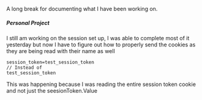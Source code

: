 A long break for documenting what I have been working on.

##### Personal Project
I still am working on the session set up, I was able to complete most of it yesterday but now I have to figure out how to properly send the cookies as they are being read with their name as well
```
session_token=test_session_token
// Instead of
test_session_token
```

This was happening because I was reading the entire session token cookie and not just the seesionToken.Value